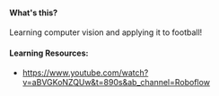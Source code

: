 #### What's this?
Learning computer vision and applying it to football!

#### Learning Resources:
- https://www.youtube.com/watch?v=aBVGKoNZQUw&t=890s&ab_channel=Roboflow
